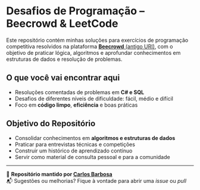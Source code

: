 # Desafios de Programação – Beecrowd & LeetCode

Este repositório contém minhas soluções para exercícios de programação competitiva resolvidos na plataforma [**Beecrowd** (antigo URI)](https://www.beecrowd.com.br/), com o objetivo de praticar lógica, algoritmos e aprofundar conhecimentos em estruturas de dados e resolução de problemas.

## O que você vai encontrar aqui

- Resoluções comentadas de problemas em **C# e SQL**
- Desafios de diferentes níveis de dificuldade: fácil, médio e difícil
- Foco em **código limpo**, **eficiência** e boas práticas

## Objetivo do Repositório

- Consolidar conhecimentos em **algoritmos e estruturas de dados**
- Praticar para entrevistas técnicas e competições
- Construir um histórico de aprendizado contínuo
- Servir como material de consulta pessoal e para a comunidade

---

📌 **Repositório mantido por [Carlos Barbosa](https://github.com/carloslk18)**  
📬 Sugestões ou melhorias? Fique à vontade para abrir uma *issue* ou *pull*

